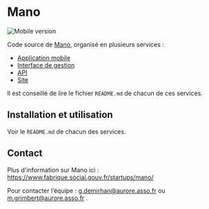 # Mano
![Mobile version](https://img.shields.io/badge/mobile%20app%20version-2.5.2-blue)

Code source de [Mano](https://mano-app.fabrique.social.gouv.fr/), organisé en plusieurs services : 
 - [Application mobile](https://github.com/SocialGouv/mano/tree/main/app)
 - [Interface de gestion](https://github.com/SocialGouv/mano/tree/main/dashboard)
 - [API](https://github.com/SocialGouv/mano/tree/main/api) 
 - [Site](https://github.com/SocialGouv/mano/tree/main/website) 

Il est conseillé de lire le fichier `README.md` de chacun de ces services.

## Installation et utilisation

Voir le `README.md` de chacun des services.

## Contact

Plus d'information sur Mano ici : https://www.fabrique.social.gouv.fr/startups/mano/

Pour contacter l’équipe : g.demirhan@aurore.asso.fr ou m.grimbert@aurore.asso.fr
.
